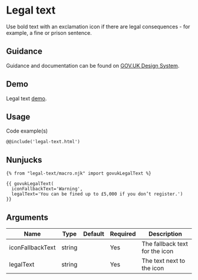 # Legal text

Use bold text with an exclamation icon if there are legal consequences - for example, a fine or prison sentence.

## Guidance

Guidance and documentation can be found on [GOV.UK Design System](linkgoeshere).

## Demo

Legal text [demo](legal-text.html).

## Usage

Code example(s)

```
@@include('legal-text.html')
```

## Nunjucks

```
{% from "legal-text/macro.njk" import govukLegalText %}

{{ govukLegalText(
  iconFallbackText='Warning',
  legalText='You can be fined up to £5,000 if you don’t register.')
}}
```

## Arguments

| Name              | Type    | Default | Required  | Description
|---                |---      |---      |---        |---
| iconFallbackText  | string  |         | Yes       | The fallback text for the icon
| legalText         | string  |         | Yes       | The text next to the icon

<!--
## Installation

```
npm install --save @govuk-frontend/component-name
```
-->
